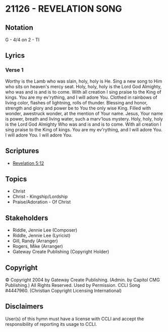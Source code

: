# 21126 - REVELATION SONG

## Notation

G - 4/4 on 2 - TI

## Lyrics

### Verse 1

Worthy is the Lamb who was slain, holy, holy is He. Sing a new song to Him who sits on heaven's mercy seat. Holy, holy, holy is the Lord God Almighty, who was and is and is to come. With all creation I sing praise to the King of kings. You are my ev'rything, and I will adore You. Clothed in rainbows of living color, flashes of lightning, rolls of thunder. Blessing and honor, strength and glory and power be to You the only wise King. Filled with wonder, awestruck wonder, at the mention of Your name. Jesus, Your name is power, breath and living water, such a marv'lous mystery. Holy, holy, holy is the Lord God Almighty Who was and is and is to come. With all creation I sing praise to the King of kings. You are my ev'rything, and I will adore You. I will adore You. I will adore You. 


## Scriptures

- [Revelation 5:12](https://www.biblegateway.com/passage/?search=Revelation%205%3A12)

## Topics

- Christ
- Christ - Kingship/Lordship
- Praise/Adoration - Of Christ

## Stakeholders

- Riddle, Jennie Lee (Composer)
- Riddle, Jennie Lee (Lyricist)
- Gill, Randy (Arranger)
- Rogers, Mike (Arranger)
- Gateway Create Publishing (Copyright Holder)

## Copyright

© Copyright 2004 by Gateway Create Publishing. (Admin. by Capitol CMG Publishing.) All Rights Reserved. Used by Permission. CCLI Song #4447960.
(Christian Copyright Licensing International)

## Disclaimers

User(s) of this hymn must have a license with CCLI and accept the responsibility of reporting its usage to CCLI.

